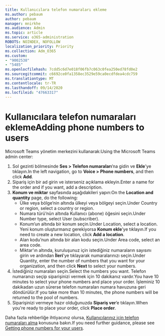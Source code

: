 ```yaml
---
title: Kullanıcılara telefon numaraları ekleme
ms.author: pebaum
author: pebaum
manager: mnirkhe
ms.audience: Admin
ms.topic: article
ms.service: o365-administration
ROBOTS: NOINDEX, NOFOLLOW
localization_priority: Priority
ms.collection: Adm_O365
ms.custom:
- "9002538"
- "5485"
ms.openlocfilehash: 7cdd5c6d7e018f06fb7c063c0fea250ed78fd0e2
ms.sourcegitcommit: c6692ce0fa1358ec3529e59ca0ecdfdea4cdc759
ms.translationtype: MT
ms.contentlocale: tr-TR
ms.lasthandoff: 09/14/2020
ms.locfileid: "47663317"
---
```

# <a name="adding-phone-numbers-to-users"></a><span data-ttu-id="a78b7-102">Kullanıcılara telefon numaraları ekleme</span><span class="sxs-lookup"><span data-stu-id="a78b7-102">Adding phone numbers to users</span></span>

<span data-ttu-id="a78b7-103">Microsoft Teams yönetim merkezini kullanarak:</span><span class="sxs-lookup"><span data-stu-id="a78b7-103">Using the Microsoft Teams admin center:</span></span>

1. <span data-ttu-id="a78b7-104">Sol gezinti bölmesinde **Ses > Telefon numaraları**’na gidin ve **Ekle**’ye tıklayın.</span><span class="sxs-lookup"><span data-stu-id="a78b7-104">In the left navigation, go to **Voice > Phone numbers**, and then click **Add**.</span></span>
2. <span data-ttu-id="a78b7-105">Sipariş için bir ad girin ve isterseniz açıklama ekleyin.</span><span class="sxs-lookup"><span data-stu-id="a78b7-105">Enter a name for the order and if you want, add a description.</span></span>
3. <span data-ttu-id="a78b7-106">**Konum ve miktar** sayfasında aşağıdakileri yapın:</span><span class="sxs-lookup"><span data-stu-id="a78b7-106">On the **Location and quantity** page, do the following:</span></span>
    - <span data-ttu-id="a78b7-107">Ülke veya bölge’nin altında ülkeyi veya bölgeyi seçin.</span><span class="sxs-lookup"><span data-stu-id="a78b7-107">Under Country or region, select a country or region.</span></span>
    - <span data-ttu-id="a78b7-108">Numara türü’nün altında Kullanıcı (abone) öğesini seçin.</span><span class="sxs-lookup"><span data-stu-id="a78b7-108">Under Number type, select User (subscriber).</span></span>
    - <span data-ttu-id="a78b7-109">Konum’un altında bir konum seçin.</span><span class="sxs-lookup"><span data-stu-id="a78b7-109">Under Location, select a location.</span></span> <span data-ttu-id="a78b7-110">Yeni konum oluşturmanız gerekiyorsa **Konum ekle**’ye tıklayın.</span><span class="sxs-lookup"><span data-stu-id="a78b7-110">If you need to create a new location, click **Add a location**.</span></span>
    - <span data-ttu-id="a78b7-111">Alan kodu’nun altında bir alan kodu seçin.</span><span class="sxs-lookup"><span data-stu-id="a78b7-111">Under Area code, select an area code.</span></span>
    - <span data-ttu-id="a78b7-112">Miktar'ın altında, kuruluşunuz için istediğiniz numaraların sayısını girin ve ardından **İleri**'ye tıklayarak numaralarınızı seçin.</span><span class="sxs-lookup"><span data-stu-id="a78b7-112">Under Quantity, enter the number of numbers that you want for your organization, and then click **Next** to select your numbers.</span></span>
4. <span data-ttu-id="a78b7-113">İstediğiniz numaraları seçin.</span><span class="sxs-lookup"><span data-stu-id="a78b7-113">Select the numbers you want.</span></span> <span data-ttu-id="a78b7-114">Telefon numaranızı seçip siparişinizi vermek için 10 dakikanız vardır.</span><span class="sxs-lookup"><span data-stu-id="a78b7-114">You have 10 minutes to select your phone numbers and place your order.</span></span> <span data-ttu-id="a78b7-115">İşleminiz 10 dakikadan uzun sürerse telefon numaraları numara havuzuna geri döndürülür.</span><span class="sxs-lookup"><span data-stu-id="a78b7-115">If you take more than 10 minutes, the phone numbers will be returned to the pool of numbers.</span></span>
5. <span data-ttu-id="a78b7-116">Siparişinizi vermeye hazır olduğunuzda **Sipariş ver**’e tıklayın.</span><span class="sxs-lookup"><span data-stu-id="a78b7-116">When you're ready to place your order, click **Place order**.</span></span>

<span data-ttu-id="a78b7-117">Daha fazla rehberliğe ihtiyacınız olursa, [Kullanıcılarınız için telefon numaraları alma](https://docs.microsoft.com/microsoftteams/getting-phone-numbers-for-your-users) konusuna bakın.</span><span class="sxs-lookup"><span data-stu-id="a78b7-117">If you need further guidance, please see [Getting phone numbers for your users](https://docs.microsoft.com/microsoftteams/getting-phone-numbers-for-your-users).</span></span>
